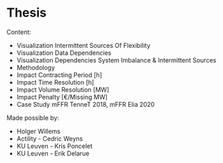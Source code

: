 # Thesis
Content:
* Visualization Intermittent Sources Of Flexibility
* Visualization Data Dependencies
* Visualization Dependencies System Imbalance & Intermittent Sources
* Methodology
* Impact Contracting Period [h]
* Impact Time Resolution [h]
* Impact Volume Resolution [MW]
* Impact Penalty [€/Missing MW]
* Case Study mFFR TenneT 2018, mFFR Elia 2020

Made possible by:
- Holger Willems
- Actility - Cedric Weyns 
- KU Leuven - Kris Poncelet
- KU Leuven - Erik Delarue
